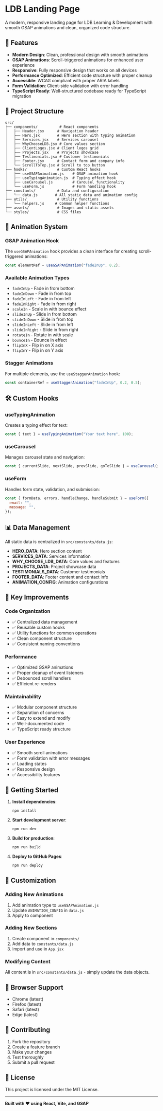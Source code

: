 # LDB Landing Page

A modern, responsive landing page for LDB Learning & Development with smooth GSAP animations and clean, organized code structure.

## 🚀 Features

- **Modern Design**: Clean, professional design with smooth animations
- **GSAP Animations**: Scroll-triggered animations for enhanced user experience
- **Responsive**: Fully responsive design that works on all devices
- **Performance Optimized**: Efficient code structure with proper cleanup
- **Accessible**: WCAG compliant with proper ARIA labels
- **Form Validation**: Client-side validation with error handling
- **TypeScript Ready**: Well-structured codebase ready for TypeScript migration

## 📁 Project Structure

```
src/
├── components/          # React components
│   ├── Header.jsx      # Navigation header
│   ├── Hero.jsx        # Hero section with typing animation
│   ├── Services.jsx    # Services carousel
│   ├── WhyChooseLDB.jsx # Core values section
│   ├── ClientLogos.jsx # Client logos grid
│   ├── Projects.jsx    # Projects showcase
│   ├── Testimonials.jsx # Customer testimonials
│   ├── Footer.jsx      # Contact form and company info
│   └── ScrollToTop.jsx # Scroll to top button
├── hooks/              # Custom React hooks
│   ├── useGSAPAnimation.js    # GSAP animation hook
│   ├── useTypingAnimation.js  # Typing effect hook
│   ├── useCarousel.js         # Carousel functionality
│   └── useForm.js             # Form handling hook
├── constants/          # Data and configuration
│   └── data.js        # All static data and animation config
├── utils/              # Utility functions
│   └── helpers.js     # Common helper functions
├── assets/             # Images and static assets
└── styles/             # CSS files
```

## 🎨 Animation System

### GSAP Animation Hook

The `useGSAPAnimation` hook provides a clean interface for creating scroll-triggered animations:

```javascript
const elementRef = useGSAPAnimation("fadeInUp", 0.2);
```

### Available Animation Types

- `fadeInUp` - Fade in from bottom
- `fadeInDown` - Fade in from top
- `fadeInLeft` - Fade in from left
- `fadeInRight` - Fade in from right
- `scaleIn` - Scale in with bounce effect
- `slideInUp` - Slide in from bottom
- `slideInDown` - Slide in from top
- `slideInLeft` - Slide in from left
- `slideInRight` - Slide in from right
- `rotateIn` - Rotate in with scale
- `bounceIn` - Bounce in effect
- `flipInX` - Flip in on X axis
- `flipInY` - Flip in on Y axis

### Stagger Animations

For multiple elements, use the `useStaggerAnimation` hook:

```javascript
const containerRef = useStaggerAnimation("fadeInUp", 0.2, 0.5);
```

## 🛠️ Custom Hooks

### useTypingAnimation

Creates a typing effect for text:

```javascript
const { text } = useTypingAnimation("Your text here", 100);
```

### useCarousel

Manages carousel state and navigation:

```javascript
const { currentSlide, nextSlide, prevSlide, goToSlide } = useCarousel(items);
```

### useForm

Handles form state, validation, and submission:

```javascript
const { formData, errors, handleChange, handleSubmit } = useForm({
  email: "",
  message: "",
});
```

## 📊 Data Management

All static data is centralized in `src/constants/data.js`:

- **HERO_DATA**: Hero section content
- **SERVICES_DATA**: Services information
- **WHY_CHOOSE_LDB_DATA**: Core values and features
- **PROJECTS_DATA**: Project showcase data
- **TESTIMONIALS_DATA**: Customer testimonials
- **FOOTER_DATA**: Footer content and contact info
- **ANIMATION_CONFIG**: Animation configurations

## 🎯 Key Improvements

### Code Organization

- ✅ Centralized data management
- ✅ Reusable custom hooks
- ✅ Utility functions for common operations
- ✅ Clean component structure
- ✅ Consistent naming conventions

### Performance

- ✅ Optimized GSAP animations
- ✅ Proper cleanup of event listeners
- ✅ Debounced scroll handlers
- ✅ Efficient re-renders

### Maintainability

- ✅ Modular component structure
- ✅ Separation of concerns
- ✅ Easy to extend and modify
- ✅ Well-documented code
- ✅ TypeScript ready structure

### User Experience

- ✅ Smooth scroll animations
- ✅ Form validation with error messages
- ✅ Loading states
- ✅ Responsive design
- ✅ Accessibility features

## 🚀 Getting Started

1. **Install dependencies**:

   ```bash
   npm install
   ```

2. **Start development server**:

   ```bash
   npm run dev
   ```

3. **Build for production**:

   ```bash
   npm run build
   ```

4. **Deploy to GitHub Pages**:
   ```bash
   npm run deploy
   ```

## 🎨 Customization

### Adding New Animations

1. Add animation type to `useGSAPAnimation.js`
2. Update `ANIMATION_CONFIG` in `data.js`
3. Apply to component

### Adding New Sections

1. Create component in `components/`
2. Add data to `constants/data.js`
3. Import and use in `App.jsx`

### Modifying Content

All content is in `src/constants/data.js` - simply update the data objects.

## 📱 Browser Support

- Chrome (latest)
- Firefox (latest)
- Safari (latest)
- Edge (latest)

## 🤝 Contributing

1. Fork the repository
2. Create a feature branch
3. Make your changes
4. Test thoroughly
5. Submit a pull request

## 📄 License

This project is licensed under the MIT License.

---

**Built with ❤️ using React, Vite, and GSAP**

